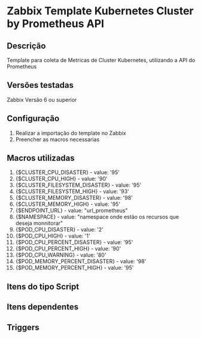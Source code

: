 # Zabbix Template Kubernetes Cluster by Prometheus API
## Descrição

Template para coleta de Metricas de Cluster Kubernetes, utilizando a API do Prometheus

## Versões testadas
Zabbix Versão 6 ou superior<br>

## Configuração

1. Realizar a importação do template no Zabbix 
2. Preencher as macros necessarias

## Macros utilizadas

1. {$CLUSTER_CPU_DISASTER} - value: '95'
2. {$CLUSTER_CPU_HIGH} - value: '90'
3. {$CLUSTER_FILESYSTEM_DISASTER} - value: '95'
4. {$CLUSTER_FILESYSTEM_HIGH} - value: '93'
5. {$CLUSTER_MEMORY_DISASTER} - value: '98'
6. {$CLUSTER_MEMORY_HIGH} - value: '95'
7. {$ENDPOINT_URL} - value: "url_prometheus"
8. {$NAMESPACE} - value: "namespace onde estão os recursos que deseja monnitorar" 
9. {$POD_CPU_DISASTER} - value: '2'
10. {$POD_CPU_HIGH} - value: '1'
11. {$POD_CPU_PERCENT_DISASTER} - value: '95'
12. {$POD_CPU_PERCENT_HIGH} - value: '90'
13. {$POD_CPU_WARNING} - value: '80'
14. {$POD_MEMORY_PERCENT_DISASTER} - value: '98'
15. {$POD_MEMORY_PERCENT_HIGH} - value: '95'


## Itens do tipo Script



## Itens dependentes



## Triggers






